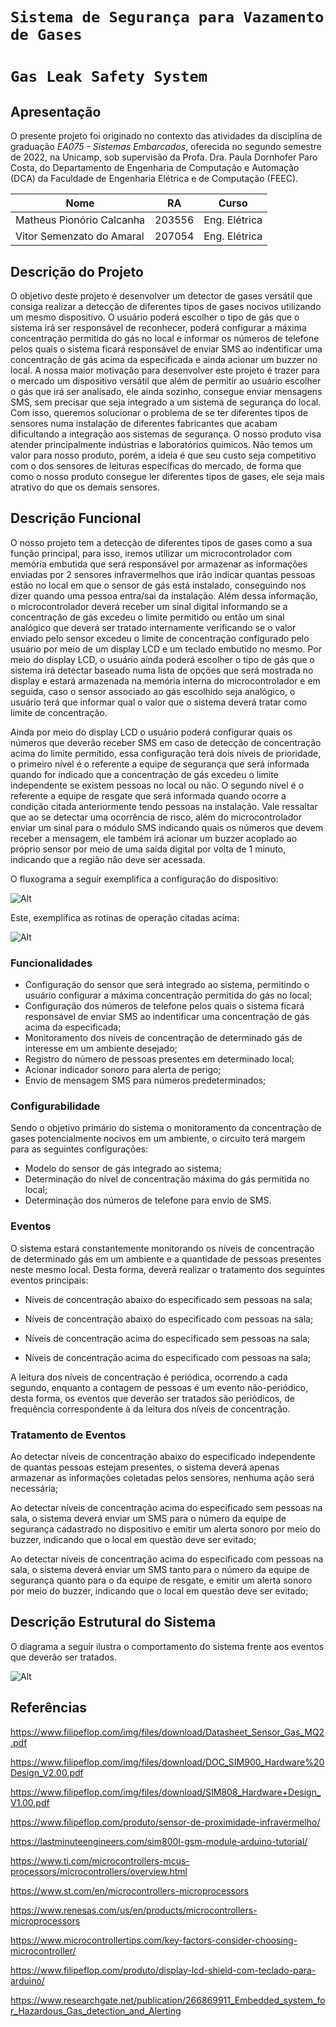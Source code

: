 # `Sistema de Segurança para Vazamento de Gases`
# `Gas Leak Safety System`

## Apresentação

O presente projeto foi originado no contexto das atividades da disciplina de graduação *EA075 - Sistemas Embarcados*, 
oferecida no segundo semestre de 2022, na Unicamp, sob supervisão da Profa. Dra. Paula Dornhofer Paro Costa, do Departamento de Engenharia de Computação e Automação (DCA) da Faculdade de Engenharia Elétrica e de Computação (FEEC).

 |Nome  | RA | Curso|
 |--|--|--|
 | Matheus Pionório Calcanha  | 203556  | Eng. Elétrica|
 | Vitor Semenzato do Amaral  | 207054  | Eng. Elétrica|


## Descrição do Projeto

O objetivo deste projeto é desenvolver um detector de gases versátil que consiga realizar a detecção de diferentes tipos de gases nocivos utilizando um mesmo dispositivo. O usuário poderá escolher o tipo de gás que o sistema irá ser responsável de reconhecer, poderá configurar a máxima concentração permitida do gás no local e informar os números de telefone pelos quais o sistema ficará responsável de enviar SMS ao indentificar uma concentração de gás acima da especificada e ainda acionar um buzzer no local. A nossa maior motivação para desenvolver este projeto é trazer para o mercado um dispositivo versátil que além de permitir ao usuário escolher o gás que irá ser analisado, ele ainda sozinho, consegue enviar mensagens SMS, sem precisar que seja integrado a um sistema de segurança do local. Com isso, queremos solucionar o problema de se ter diferentes tipos de sensores numa instalação de diferentes fabricantes que acabam dificultando a integração aos sistemas de segurança.
O nosso produto visa atender principalmente indústrias e laboratórios químicos. Não temos um valor para nosso produto, porém, a ideia é que seu custo seja competitivo com o dos sensores de leituras específicas do mercado, de forma que como o nosso produto consegue ler diferentes tipos de gases, ele seja mais atrativo do que os demais sensores.

## Descrição Funcional

O nosso projeto tem a detecção de diferentes tipos de gases como a sua função principal, para isso, iremos utilizar um microcontrolador com memória embutida que será responsável por armazenar as informações enviadas por 2 sensores infravermelhos que irão indicar quantas pessoas estão no local em que o sensor de gás está instalado, conseguindo nos dizer quando uma pessoa entra/sai da instalação. Além dessa informação, o microcontrolador deverá receber um sinal digital informando se a concentração de gás excedeu o limite permitido ou então um sinal analógico que deverá ser tratado internamente verificando se o valor enviado pelo sensor excedeu o limite de concentração configurado pelo usuário por meio de um display LCD e um teclado embutido no mesmo. Por meio do display LCD, o usuário ainda poderá escolher o tipo de gás que o sistema irá detectar baseado numa lista de opções que será mostrada no display e estará armazenada na memória interna do microcontrolador e em seguida, caso o sensor associado ao gás escolhido seja analógico, o usuário terá que informar qual o valor que o sistema deverá tratar como limite de concentração.

Ainda por meio do display LCD o usuário poderá configurar quais os números que deverão receber SMS em caso de detecção de concentração acima do limite permitido, essa configuração terá dois níveis de prioridade, o primeiro nível é o referente a equipe de segurança que será informada quando for indicado que a concentração de gás excedeu o limite independente se existem pessoas no local ou não. O segundo nível é o referente a equipe de resgate que será informada quando ocorre a condição citada anteriormente tendo pessoas na instalação. Vale ressaltar que ao se detectar uma ocorrência de risco, além do microcontrolador enviar um sinal para o módulo SMS indicando quais os números que devem receber a mensagem, ele também irá acionar um buzzer acoplado ao próprio sensor por meio de uma saída digital por volta de 1 minuto, indicando que a região não deve ser acessada.

O fluxograma a seguir exemplifica a configuração do dispositivo:

![Alt](Gas_Safety_Sys-Page-3.drawio.png)

Este, exemplifica as rotinas de operação citadas acima:

![Alt](Gas_Safety_Sys-Página-2.drawio.png)

### Funcionalidades

- Configuração do sensor que será integrado ao sistema, permitindo o usuário configurar a máxima concentração permitida do gás no local;
- Configuração dos números de telefone pelos quais o sistema ficará responsável de enviar SMS ao indentificar uma concentração de gás acima da especificada; 
- Monitoramento dos níveis de concentração de determinado gás de interesse em um ambiente desejado;
- Registro do número de pessoas presentes em determinado local;
- Acionar indicador sonoro para alerta de perigo;
- Envio de mensagem SMS para números predeterminados;
   
### Configurabilidade

Sendo o objetivo primário do sistema o monitoramento da concentração de gases potencialmente nocivos em um ambiente, o circuito terá margem para as seguintes configurações:

- Modelo do sensor de gás integrado ao sistema;
- Determinação do nível de concentração máxima do gás permitida no local;
- Determinação dos números de telefone para envio de SMS.
 
### Eventos

O sistema estará constantemente monitorando os níveis de concentração de determinado gás em um ambiente e a quantidade de pessoas presentes neste mesmo local. Desta forma, deverá realizar o tratamento dos seguintes eventos principais:

- Níveis de concentração abaixo do especificado sem pessoas na sala;

- Níveis de concentração abaixo do especificado com pessoas na sala;

- Níveis de concentração acima do especificado sem pessoas na sala;

- Níveis de concentração acima do especificado com pessoas na sala;

A leitura dos níveis de concentração é periódica, ocorrendo a cada segundo, enquanto a contagem de pessoas é um evento não-periódico, desta forma, os eventos que deverão ser tratados são periódicos, de frequência correspondente à da leitura dos níveis de concentração.

### Tratamento de Eventos

Ao detectar níveis de concentração abaixo do especificado independente de quantas pessoas estejam presentes, o sistema deverá apenas armazenar as informações coletadas pelos sensores, nenhuma ação será necessária;

Ao detectar níveis de concentração acima do especificado sem pessoas na sala, o sistema deverá enviar um SMS para o número da equipe de segurança cadastrado no dispositivo e emitir um alerta sonoro por meio do buzzer, indicando que o local em questão deve ser evitado;

Ao detectar níveis de concentração acima do especificado com pessoas na sala, o sistema deverá enviar um SMS tanto para o número da equipe de segurança quanto para o da equipe de resgate, e emitir um alerta sonoro por meio do buzzer, indicando que o local em questão deve ser evitado;

## Descrição Estrutural do Sistema

O diagrama a seguir ilustra o comportamento do sistema frente aos eventos que deverão ser tratados.

![Alt](Gas_Safety_Sys.drawio.png)

## Referências

https://www.filipeflop.com/img/files/download/Datasheet_Sensor_Gas_MQ2.pdf

https://www.filipeflop.com/img/files/download/DOC_SIM900_Hardware%20Design_V2.00.pdf

https://www.filipeflop.com/img/files/download/SIM808_Hardware+Design_V1.00.pdf

https://www.filipeflop.com/produto/sensor-de-proximidade-infravermelho/

https://lastminuteengineers.com/sim800l-gsm-module-arduino-tutorial/

https://www.ti.com/microcontrollers-mcus-processors/microcontrollers/overview.html

https://www.st.com/en/microcontrollers-microprocessors

https://www.renesas.com/us/en/products/microcontrollers-microprocessors

https://www.microcontrollertips.com/key-factors-consider-choosing-microcontroller/

https://www.filipeflop.com/produto/display-lcd-shield-com-teclado-para-arduino/

https://www.researchgate.net/publication/266869911_Embedded_system_for_Hazardous_Gas_detection_and_Alerting
